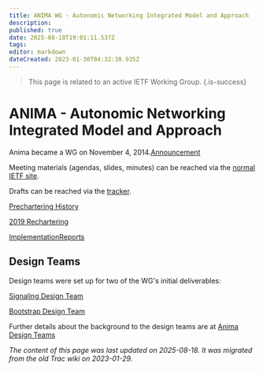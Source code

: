 ```yaml
---
title: ANIMA WG - Autonomic Networking Integrated Model and Approach
description: 
published: true
date: 2025-08-18T19:01:11.537Z
tags: 
editor: markdown
dateCreated: 2023-01-30T04:32:38.935Z
---
```


> This page is related to an active IETF Working Group.
{.is-success}
# ANIMA - Autonomic Networking Integrated Model and Approach 
Anima became a WG on November 4, 2014.[Announcement](http://www.ietf.org/mail-archive/web/anima/current/msg00598.html)

Meeting materials (agendas, slides, minutes) can be reached via the [normal IETF site](http://www.ietf.org/meeting/).

Drafts can be reached via the [tracker](https://datatracker.ietf.org/wg/anima/documents/).

[Prechartering History](/group/anima/PrecharteringHistory)

[2019 Rechartering](/group/anima/2019Rechartering)

[ImplementationReports](/group/anima/ImplementationReports)

## Design Teams
Design teams were set up for two of the WG's initial deliverables:

[Signaling Design Team](/group/anima/SignalingDesignTeam)

[Bootstrap Design Team](/group/anima/BootstrapDesignTeam)

Further details about the background to the design teams are at [Anima Design Teams](/group/anima/Design)
&nbsp;
&nbsp;
&nbsp;

*The content of this page was last updated on 2025-08-18. It was migrated from the old Trac wiki on 2023-01-29.*